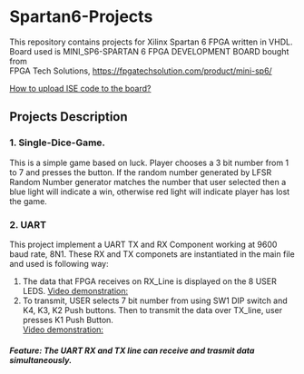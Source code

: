 # Spartan6-Projects

This repository contains projects for Xilinx Spartan 6 FPGA written in VHDL. 
Board used is MINI_SP6-SPARTAN 6 FPGA DEVELOPMENT BOARD bought from  
FPGA Tech Solutions, https://fpgatechsolution.com/product/mini-sp6/

[How to upload ISE code to the board?](https://www.youtube.com/watch?v=ueFb1KmcIBM)

## Projects Description 

### 1. Single-Dice-Game. 
This is a simple game based on luck. Player chooses a 3 bit number from 1 to 7 and presses the button.
If the random number generated by LFSR Random Number generator matches the number that user selected 
then a blue light will indicate a win, otherwise red light will indicate player has lost the game.

### 2. UART
This project implement a UART TX and RX Component working at 9600 baud rate, 8N1. These RX and TX componets are instantiated in the main file
and used is following way:  
1. The data that FPGA receives on RX_Line is displayed on the 8 USER LEDS.
[Video demonstration:](https://www.youtube.com/watch?v=kBL-hSgXtCE)
2. To transmit, USER selects 7 bit number from using SW1 DIP switch and K4, K3, K2 Push buttons. Then to transmit the data over TX_line, user presses K1 Push Button.  
[Video demonstration:](https://www.youtube.com/watch?v=WnD7BVDf550)
##### Feature: The UART RX and TX line can receive and trasmit data simultaneously. 
